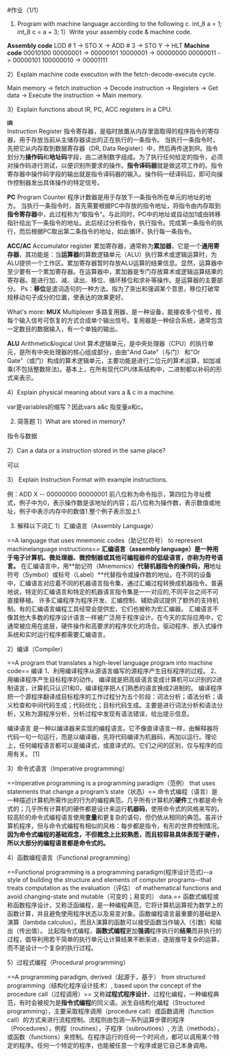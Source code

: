 #作业（1/1）

1. Program with machine language according to the following c.
int_8 a = 1;
int_8 c = a + 3;
1）Write your assembly code & machine code.

**Assembly code**  LOD # 1 -> STO X -> ADD # 3 -> STO Y -> HLT
**Machine code**  00010100 00000001 -> 00000101 10000001 -> 00000000 00000011 -> 00000101 100000010 -> 00001111

2）Explain machine code execution with the fetch-decode-execute cycle.

Main memory -> fetch instruction -> Decode instruction -> Registers -> Get data -> Execute the instruction -> Main memory.

3）Explain functions about IR, PC, ACC registers in a CPU.

**IR**  
Instruction Register 指令寄存器，是临时放置从内存里面取得的程序指令的寄存器，用于存放当前从主储存器读出的正在执行的一条指令。
当执行一条指令时，先把它从内存取到数据寄存器（DR, Data Register）中，然后再传送到IR。指令划分为**操作码**和**地址码**字段，由二进制数字组成。为了执行任何给定的指令，必须对操作码进行测试，以便识别所要求的操作。**指令译码器**就是做这项工作的。指令寄存器中操作码字段的输出就是指令译码器的输入。操作码一经译码后，即可向操作控制器发出具体操作的特定信号。

**PC**
Program Counter 程序计数器是用于存放下一条指令所在单元的地址的地方。
当执行一条指令时，首先需要根据PC中存放的指令地址，将指令由内存取到**指令寄存器**中，此过程称为“取指令”。与此同时，PC中的地址或自动加1或由转移指针给出下一条指令的地址。此后经过分析指令，执行指令。完成第一条指令的执行，而后根据PC取出第二条指令的地址，如此循环，执行每一条指令。

**ACC/AC**
Accumulator register 累加寄存器，通常称为**累加器**，它是一个**通用寄存器**，其功能是：当**运算器**的算数逻辑单元（ALU）执行算术或逻辑运算时，为ALU提供一个工作区。累加寄存器暂时存放ALU运算的结果信息。显然，运算器中至少要有一个累加寄存器。在运算器中，累加器是专门存放算术或逻辑运算结果的寄存器。能进行加、减、读出、移位、循环移位和求补等操作。是运算器的主要部分。
Ps：**移位**是遣词造句的一种方法。指为了突出和强调某个意思，移位打破常规移动句子成分的位置，使表达的效果更好。

What's more:
**MUX**
Multiplexer 多路复用器，是一种设备，能接收多个信号，按每个输入信号可恢复的方式合成单个输出信号。复用器是一种综合系统，通常包含一定数目的数据输入，有一个单独的输出。

**ALU**
Arithmetic&logical Unit 算术逻辑单元，是中央处理器（CPU）的执行单元，是所有中央处理器的核心组成部分，由由"And Gate"（与门） 和"Or Gate"（或门）构成的算术逻辑单元，主要功能是进行二位元的算术运算，如加减乘(不包括整数除法)。基本上，在所有现代CPU体系结构中，二进制都以补码的形式来表示。


4）Explain physical meaning about vars a & c in a machine.

var是variables的缩写？因此vars a&c 指变量a和c。

2. 简答题
1）What are stored in memory?

指令与数据

2）Can a data or a instruction stored in the same place?

可以

3） Explain Instruction Format with example instructions.

例：ADD X -- 00000000 00000001
前八位称为命令指示，第四位为寻址模式，例子中为0，表示操作数是该地址的内容；后八位称为操作数，表示数值或地址，例子中表示内存中的数值1.整个例子表示加上1.

3. 解释以下词汇
1）汇编语言（Assembly Language）

==A language that uses mnemonic codes（助记忆符号） to represent machinelanguage 
instructions==
**汇编语言（assembly language）是一种用于电子计算机、微处理器、微控制器或其他可编程器件的低级语言，亦称为符号语言。**
在汇编语言中，用**助记符（Mnemonics）**代替机器指令的操作码，用**地址符号（Symbol）或标号（Label）**代替指令或操作数的地址。在不同的设备中，汇编语言对应着不同的机器语言指令集，通过汇编过程转换成机器指令。普遍地说，特定的汇编语言和特定的机器语言指令集是一一对应的,不同平台之间不可直接移植。
许多汇编程序为程序开发、汇编控制、辅助调试提供了额外的支持机制。有的汇编语言编程工具经常会提供宏，它们也被称为宏汇编器。
汇编语言不像其他大多数的程序设计语言一样被广泛用于程序设计。在今天的实际应用中，它通常被应用在底层，硬件操作和高要求的程序优化的场合。驱动程序、嵌入式操作系统和实时运行程序都需要汇编语言。

2）编译（Compiler）

==A program that translates a high-level language program into machine code==
编译
1、利用编译程序从源语言编写的源程序产生目标程序的过程。 
2、用编译程序产生目标程序的动作。 编译就是把高级语言变成计算机可以识别的2进制语言，计算机只认识1和0，编译程序把人们熟悉的语言换成2进制的。 编译程序把一个源程序翻译成目标程序的工作过程分为五个阶段：词法分析；语法分析；语义检查和中间代码生成；代码优化；目标代码生成。主要是进行词法分析和语法分析，又称为源程序分析，分析过程中发现有语法错误，给出提示信息。

编译语言
是一种以编译器来实现的编程语言。它不像直译语言一样，由解释器将代码一句一句运行，而是以编译器，先将代码编译为机器码，再加以运行。理论上，任何编程语言都可以是编译式，或直译式的。它们之间的区别，仅与程序的应用有关。 [1] 

3）命令式语言（Imperative programming）

==Imperative programming is a programming paradigm（范例） that uses statements that change a program’s state（状态）==
命令式编程（语言）是一种描述计算机所需作出的行为的编程典范。几乎所有计算机的**硬件**工作都是命令式的；几乎所有计算机的硬件都是设计来运行**机器码**，使用命令式的风格来写的。较高阶的命令式编程语言使用**变量**和更复杂的语句，但仍依从相同的典范。虽非计算机程序，但与命令式编程有相似的风格：每步都是指令，有形的世界控制情况。**因为命令式编程的基础观念，不但概念上比较熟悉，而且较容易具体表现于硬件，所以大部分的编程语言都是命令式的。**

4）函数编程语言（Functional programming）

==Functional programming is a programming paradigm(程序设计范式)--a style of building the structure and elements of computer programs--that treats computation as the evaluation（评估） of mathematical functions and avoid changing-state and mutable（可变的；易变的） data.==
函数式编程或称函数程序设计，又称泛函编程，是一种编程典范，它将计算机运算视为数学上的函数计算，并且避免使用程序状态以及易变对象。函数编程语言最重要的基础是λ演算（lambda calculus）。而且λ演算的函数可以接受函数当作输入（引数）和输出（传出值）。
比起指令式编程，**函数式编程**更加**强调**程序执行的**结果**而非执行的过程，倡导利用若干简单的执行单元让计算结果不断渐进，逐层推导复杂的运算，而不是设计一个复杂的执行过程。

5）过程式编程（Procedural programming）

==A programming paradigm, derived（起源于，基于） from structured programming（结构化程序设计技术）, based upon the concept of the procedure call（过程调用）==
又称**过程式程序设计**、过程化编程，一种编程典范，有时会被视为是**指令式编程**的同义语。派生自结构化编程（Structured programming），主要采取程序调用（procedure call）或函数调用（function call）的方式来进行流程控制。流程则由包涵一系列运算步骤的程序（Procedures），例程（routines），子程序（subroutines）, 方法（methods），或函数（functions）来控制。在程序运行的任何一个时间点，都可以调用某个特定的程序。任何一个特定的程序，也能被任意一个程序或是它自己本身调用。
